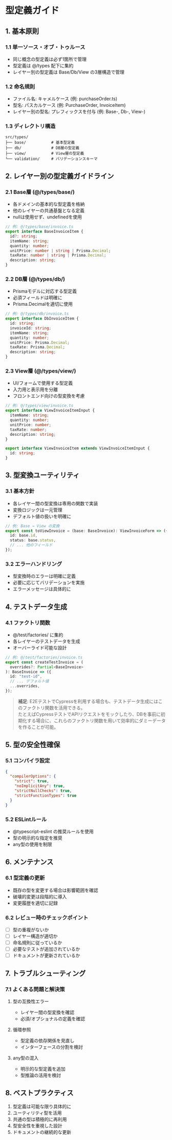 # 型定義ガイド

## 1. 基本原則

### 1.1 単一ソース・オブ・トゥルース

- 同じ概念の型定義は必ず1箇所で管理
- 型定義は @/types 配下に集約
- レイヤー別の型定義は Base/Db/View の3層構造で管理

### 1.2 命名規則

- ファイル名: キャメルケース (例: purchaseOrder.ts)
- 型名: パスカルケース (例: PurchaseOrder, InvoiceItem)
- レイヤー別の型名: プレフィックスを付与 (例: Base-, Db-, View-)

### 1.3 ディレクトリ構造

```
src/types/
├── base/           # 基本型定義
├── db/             # DB層の型定義
├── view/           # View層の型定義
└── validation/     # バリデーションスキーマ
```

## 2. レイヤー別の型定義ガイドライン

### 2.1 Base層 (@/types/base/)

- 各ドメインの基本的な型定義を格納
- 他のレイヤーの共通基盤となる定義
- nullは使用せず、undefinedを使用

```typescript
// 例: @/types/base/invoice.ts
export interface BaseInvoiceItem {
  id?: string;
  itemName: string;
  quantity: number;
  unitPrice: number | string | Prisma.Decimal;
  taxRate: number | string | Prisma.Decimal;
  description: string;
}
```

### 2.2 DB層 (@/types/db/)

- Prismaモデルに対応する型定義
- 必須フィールドは明確に
- Prisma.Decimalを適切に使用

```typescript
// 例: @/types/db/invoice.ts
export interface DbInvoiceItem {
  id: string;
  invoiceId: string;
  itemName: string;
  quantity: number;
  unitPrice: Prisma.Decimal;
  taxRate: Prisma.Decimal;
  description: string;
}
```

### 2.3 View層 (@/types/view/)

- UI/フォームで使用する型定義
- 入力用と表示用を分離
- フロントエンド向けの型変換を考慮

```typescript
// 例: @/types/view/invoice.ts
export interface ViewInvoiceItemInput {
  itemName: string;
  quantity: number;
  unitPrice: number;
  taxRate: number;
  description: string;
}

export interface ViewInvoiceItem extends ViewInvoiceItemInput {
  id: string;
}
```

## 3. 型変換ユーティリティ

### 3.1 基本方針

- 各レイヤー間の型変換は専用の関数で実装
- 変換ロジックは一元管理
- デフォルト値の扱いを明確に

```typescript
// 例: Base → View の変換
export const toViewInvoice = (base: BaseInvoice): ViewInvoiceForm => ({
  id: base.id,
  status: base.status,
  // ... 他のフィールド
});
```

### 3.2 エラーハンドリング

- 型変換時のエラーは明確に定義
- 必要に応じてバリデーションを実施
- エラーメッセージは具体的に

## 4. テストデータ生成

### 4.1 ファクトリ関数

- @/test/factories/ に集約
- 各レイヤーのテストデータを生成
- オーバーライド可能な設計

```typescript
// 例: @/test/factories/invoice.ts
export const createTestInvoice = (
  overrides?: Partial<BaseInvoice>
): BaseInvoice => ({
  id: "test-id",
  // ... デフォルト値
  ...overrides,
});
```

> **補足**: E2EテストでCypressを利用する場合も、テストデータ生成にはこのファクトリ関数を活用できる。  
> たとえばCypressテストでAPIリクエストをモックしたり、DBを事前に初期化する場合に、これらのファクトリ関数を用いて効率的にダミーデータを作ることが可能。

## 5. 型の安全性確保

### 5.1 コンパイラ設定

```json
{
  "compilerOptions": {
    "strict": true,
    "noImplicitAny": true,
    "strictNullChecks": true,
    "strictFunctionTypes": true
  }
}
```

### 5.2 ESLintルール

- @typescript-eslint の推奨ルールを使用
- 型の明示的な指定を推奨
- any型の使用を制限

## 6. メンテナンス

### 6.1 型定義の更新

- 既存の型を変更する場合は影響範囲を確認
- 破壊的変更は段階的に導入
- 変更履歴を適切に記録

### 6.2 レビュー時のチェックポイント

- [ ] 型の重複がないか
- [ ] レイヤー構造が適切か
- [ ] 命名規則に従っているか
- [ ] 必要なテストが追加されているか
- [ ] ドキュメントが更新されているか

## 7. トラブルシューティング

### 7.1 よくある問題と解決策

1. 型の互換性エラー

   - レイヤー間の型変換を確認
   - 必須/オプショナルの定義を確認

2. 循環参照

   - 型定義の依存関係を見直し
   - インターフェースの分割を検討

3. any型の混入
   - 明示的な型定義を追加
   - 型推論の活用を検討

## 8. ベストプラクティス

1. 型定義は可能な限り具体的に
2. ユーティリティ型を活用
3. 共通の型は積極的に再利用
4. 型安全性を重視した設計
5. ドキュメントの継続的な更新
